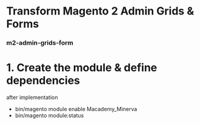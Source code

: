 # Transform Magento 2 Admin Grids & Forms
### m2-admin-grids-form


# 1. Create the module & define dependencies

after implementation
 - bin/magento module enable Macademy_Minerva
 - bin/magento module:status

